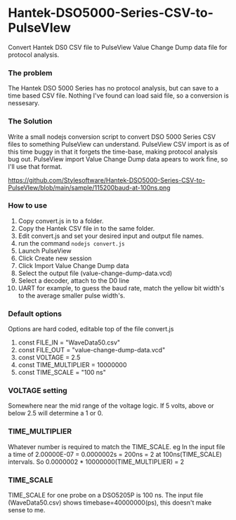 # Hantek-DSO5000-Series-CSV-to-PulseVIew
Convert Hantek DS0 CSV file to PulseView Value Change Dump data file for protocol analysis.

### The problem
The Hantek DSO 5000 Series has no protocol analysis, but can save to a time based CSV file.
Nothing I've found can load said file, so a conversion is nessesary.

### The Solution
Write a small nodejs conversion script to convert DSO 5000 Series CSV files to something PulseView can understand.
PulseView CSV import is as of this time buggy in that it forgets the time-base, making protocol analysis bug out.
PulseView import Value Change Dump data apears to work fine, so I'll use that format.

https://github.com/Stylesoftware/Hantek-DSO5000-Series-CSV-to-PulseVIew/blob/main/sample/115200baud-at-100ns.png

### How to use
1. Copy convert.js in to a folder.
2. Copy the Hantek CSV file in to the same folder.
3. Edit convert.js and set your desired input and output file names.
4. run the command `nodejs convert.js`
5. Launch PulseView
6. Click Create new session
7. Click Import Value Change Dump data
8. Select the output file (value-change-dump-data.vcd)
9. Select a decoder, attach to the D0 line
10. UART for example, to guess the baud rate, match the yellow bit width's to the average smaller pulse width's.

### Default options
Options are hard coded, editable top of the file convert.js
1. const FILE_IN			    = "WaveData50.csv"
2. const FILE_OUT			    = "value-change-dump-data.vcd"
3. const VOLTAGE			    = 2.5
4. const TIME_MULTIPLIER 	= 10000000
5. const TIME_SCALE 		  = "100 ns"

### VOLTAGE setting
Somewhere near the mid range of the voltage logic. If 5 volts, above or below 2.5 will determine a 1 or 0.

### TIME_MULTIPLIER
Whatever number is required to match the TIME_SCALE. eg In the input file a time of 2.00000E-07 = 0.0000002s = 200ns = 2 at 100ns(TIME_SCALE) intervals.
So 0.0000002 * 10000000(TIME_MULTIPLIER) = 2

### TIME_SCALE
TIME_SCALE for one probe on a DSO5205P is 100 ns.
The input file (WaveData50.csv) shows timebase=40000000(ps), this doesn't make sense to me.

